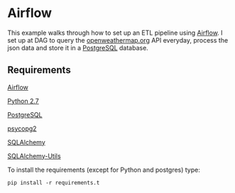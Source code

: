 # Airflow

This example walks through how to set up an ETL pipeline using <a href="https://airflow.incubator.apache.org/">Airflow</a>. I set up at DAG to query the <a href="https://openweathermap.org/">openweathermap.org</a> API everyday, process the json data and store it in a <a href="https://www.postgresql.org/">PostgreSQL</a> database.

## Requirements

<a href="https://airflow.incubator.apache.org/">Airflow</a>

<a href="https://www.python.org/">Python 2.7</a>

<a href="https://www.postgresql.org/">PostgreSQL</a>

<a href="http://initd.org/psycopg/">psycopg2</a>

<a href="https://www.sqlalchemy.org/">SQLAlchemy</a>

<a href="https://sqlalchemy-utils.readthedocs.io/en/latest/">SQLAlchemy-Utils</a>

To install the requirements (except for Python and postgres) type:

	pip install -r requirements.t
